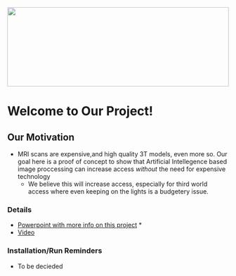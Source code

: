 <img src="[https://www.worldatlas.com/img/flag/ua-flag.jpg](https://external-content.duckduckgo.com/iu/?u=https%3A%2F%2Fstatic.vecteezy.com%2Fsystem%2Fresources%2Fpreviews%2F021%2F747%2F103%2Flarge_2x%2Fbanner-for-mental-health-concept-illustration-design-of-human-brain-made-of-flowers-generative-ai-photo.jpg&f=1&nofb=1&ipt=48b9570983b724d0e44a21fad75f6915f2d4a4cbea75b6beec2c0915d4af19f3&ipo=images](https://static.vecteezy.com/system/resources/previews/022/719/920/large_2x/virtual-brain-with-splash-paint-isolated-on-white-banner-brainstorm-concept-place-for-text-generative-ai-photo.jpg)" width="100%" height="180" />

# Welcome to Our Project!

## Our Motivation
* MRI scans are expensive,and high quality 3T models, even more so. Our goal here is a proof of concept to show that Artificial Intellegence based image proccessing can increase access *without* the need for expensive technology
  * We believe this will increase access, especially for third world access where even keeping on the lights is a budgetery issue.  

### Details
* [Powerpoint with more info on this project](https://docs.google.com/presentation/d/1BkbNGrVA0agTMpkpehzaJqENou5NLx1ZeVcW2eblpRU/edit?usp=sharing)
  *  
* [Video]()
### Installation/Run Reminders
* To be decieded
